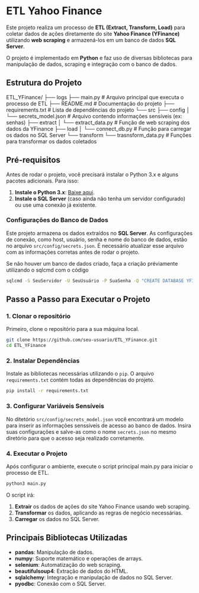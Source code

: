 # ETL Yahoo Finance

Este projeto realiza um processo de **ETL (Extract, Transform, Load)** para coletar dados de ações diretamente do site **Yahoo Finance (YFinance)** utilizando **web scraping** e armazená-los em um banco de dados **SQL Server**.

O projeto é implementado em **Python** e faz uso de diversas bibliotecas para manipulação de dados, scraping e integração com o banco de dados.

## Estrutura do Projeto

ETL_YFinance/
├── logs
├── main.py                         # Arquivo principal que executa o processo de ETL
├── README.md                       # Documentação do projeto
├── requirements.txt                # Lista de dependências do projeto
└── src
    ├── config
    │   └── secrets_model.json      # Arquivo contendo informações sensíveis (ex: senhas)
    ├── extract
    │   └── extract_data.py         # Função de web scraping dos dados da YFinance
    ├── load
    │   └── connect_db.py           # Função para carregar os dados no SQL Server
    └── transform
        └── trasnsform_data.py      # Funções para transformar os dados coletados

## Pré-requisitos

Antes de rodar o projeto, você precisará instalar o Python 3.x e alguns pacotes adicionais. Para isso:

1. **Instale o Python 3.x**: [Baixe aqui](https://www.python.org/downloads/).
2. **Instale o SQL Server** (caso ainda não tenha um servidor configurado) ou use uma conexão já existente.

### Configurações do Banco de Dados

Este projeto armazena os dados extraídos no **SQL Server**. As configurações de conexão, como host, usuário, senha e nome do banco de dados, estão no arquivo `src/config/secrets.json`. É necessário atualizar esse arquivo com as informações corretas antes de rodar o projeto.

Se não houver um banco de dados criado, faça a criação préviamente utilizando o sqlcmd com o código
```bash
sqlcmd -S SeuServidor -U SeuUsuário -P SuaSenha -Q "CREATE DATABASE YFINANCE"
```


## Passo a Passo para Executar o Projeto

### 1. Clonar o repositório

Primeiro, clone o repositório para a sua máquina local.

```bash
git clone https://github.com/seu-usuario/ETL_YFinance.git
cd ETL_YFinance
```

### 2. Instalar Dependências
Instale as bibliotecas necessárias utilizando o `pip`. O arquivo `requirements.txt` contém todas as dependências do projeto.

```bash
pip install -r requirements.txt
```
### 3. Configurar Variáveis Sensíveis

No ditetório `src/config/secrets_model.json` você encontrará um modelo para inserir as informações senssíveis de acesso ao banco de dados.
Insira suas configurações e salve-as como o nome `secrets.json` no mesmo diretório para que o acesso seja realizado corretamente.

### 4. Executar o Projeto
Após configurar o ambiente, execute o script principal main.py para iniciar o processo de ETL.

```bash
python3 main.py
```
O script irá:

1. **Extrair** os dados de ações do site Yahoo Finance usando web scraping.
2. **Transformar** os dados, aplicando as regras de negócio necessárias.
3. **Carregar** os dados no SQL Server.

## Principais Bibliotecas Utilizadas

- **pandas**: Manipulação de dados.
- **numpy**: Suporte matemático e operações de arrays.
- **selenium**: Automatização do web scraping.
- **beautifulsoup4**: Extração de dados do HTML.
- **sqlalchemy**: Integração e manipulação de dados no SQL Server.
- **pyodbc**: Conexão com o SQL Server.


